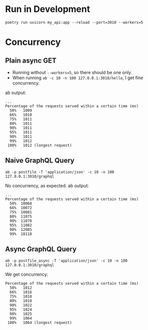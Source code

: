
# Run in Development

```
poetry run uvicorn my_api:app --reload --port=3010 --workers=5
```

# Concurrency

## Plain async GET

* Running without `--workers=5`, so there should be one only.
* When running `ab -c 10 -n 100 127.0.0.1:3010/hello`, I get fine concurrency.

ab output:

```
...
Percentage of the requests served within a certain time (ms)
  50%   1009
  66%   1010
  75%   1011
  80%   1011
  90%   1011
  95%   1011
  98%   1011
  99%   1012
 100%   1012 (longest request)
```

## Naive GraphQL Query

`ab -p postfile -T 'application/json' -c 10 -n 100 127.0.0.1:3010/graphql`

No concurrency, as expected. ab output:

```
...
Percentage of the requests served within a certain time (ms)
  50%  10068
  66%  10072
  75%  10081
  80%  11075
  90%  11078
  95%  11082
  98%  12085
  99%  18118
```

## Async GraphQL Query

`ab -p postfile_async -T 'application/json' -c 10 -n 100 127.0.0.1:3010/graphql`

We get concurrency:

```
Percentage of the requests served within a certain time (ms)
  50%   1012
  66%   1016
  75%   1018
  80%   1018
  90%   1022
  95%   1024
  98%   1025
  99%   1064
 100%   1064 (longest request)
```


